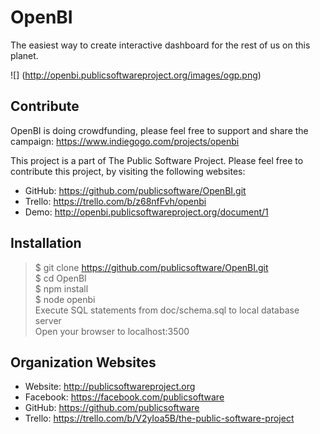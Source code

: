 OpenBI
======

The easiest way to create interactive dashboard for the rest of us on this planet.

![] (http://openbi.publicsoftwareproject.org/images/ogp.png)

Contribute
----------
OpenBI is doing crowdfunding, please feel free to support and share the campaign:
https://www.indiegogo.com/projects/openbi

This project is a part of The Public Software Project. Please feel free to contribute this project, by visiting the following websites:
- GitHub: https://github.com/publicsoftware/OpenBI.git
- Trello: https://trello.com/b/z68nfFvh/openbi
- Demo:   http://openbi.publicsoftwareproject.org/document/1

Installation
------------
>$ git clone https://github.com/publicsoftware/OpenBI.git<br/>
>$ cd OpenBI<br/>
>$ npm install<br/>
>$ node openbi<br/>
>Execute SQL statements from doc/schema.sql to local database server<br/>
>Open your browser to localhost:3500<br/>

Organization Websites
---------------------
- Website: http://publicsoftwareproject.org
- Facebook: https://facebook.com/publicsoftware
- GitHub: https://github.com/publicsoftware
- Trello: https://trello.com/b/V2yIoa5B/the-public-software-project
